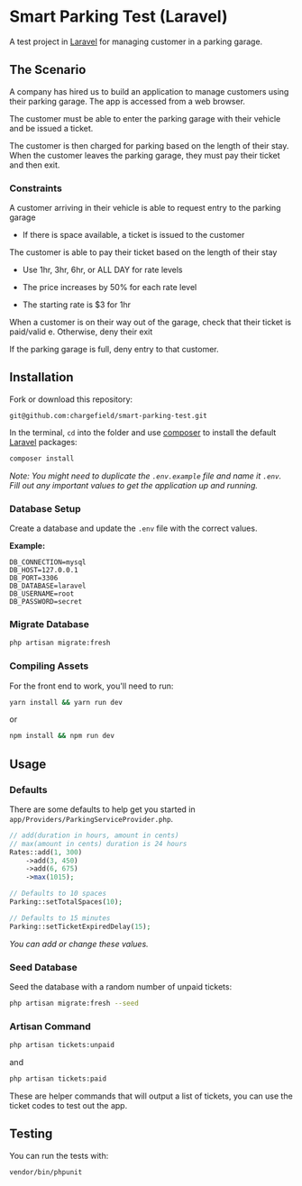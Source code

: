 # Smart Parking Test (Laravel)

A test project in [Laravel](https://laravel.com) for managing customer in a parking garage.

## The Scenario

A company has hired us to build an application to manage customers using their parking garage. The app is accessed from a web browser.

The customer must be able to enter the parking garage with their vehicle and be issued a ticket.

The customer is then charged for parking based on the length of their stay. When the customer leaves the parking garage, they must pay their ticket and then exit.

### Constraints

A customer arriving in their vehicle is able to request entry to the parking garage

-   If there is space available, a ticket is issued to the customer

The customer is able to pay their ticket based on the length of their stay

-   Use 1hr, 3hr, 6hr, or ALL DAY for rate levels

-   The price increases by 50% for each rate level

-   The starting rate is \$3 for 1hr

When a customer is on their way out of the garage, check that their ticket is paid/valid e. Otherwise, deny their exit

If the parking garage is full, deny entry to that customer.

## Installation

Fork or download this repository:

```
git@github.com:chargefield/smart-parking-test.git
```

In the terminal, `cd` into the folder and use [composer](https://getcomposer.org) to install the default [Laravel](https://laravel.com) packages:

```bash
composer install
```

_Note: You might need to duplicate the `.env.example` file and name it `.env`. Fill out any important values to get the application up and running._

### Database Setup

Create a database and update the `.env` file with the correct values.

**Example:**

```
DB_CONNECTION=mysql
DB_HOST=127.0.0.1
DB_PORT=3306
DB_DATABASE=laravel
DB_USERNAME=root
DB_PASSWORD=secret
```

### Migrate Database

```bash
php artisan migrate:fresh
```

### Compiling Assets

For the front end to work, you'll need to run:

```bash
yarn install && yarn run dev
```

or

```bash
npm install && npm run dev
```

## Usage

### Defaults

There are some defaults to help get you started in `app/Providers/ParkingServiceProvider.php`.

```php
// add(duration in hours, amount in cents)
// max(amount in cents) duration is 24 hours
Rates::add(1, 300)
    ->add(3, 450)
    ->add(6, 675)
    ->max(1015);

// Defaults to 10 spaces
Parking::setTotalSpaces(10);

// Defaults to 15 minutes
Parking::setTicketExpiredDelay(15);
```

_You can add or change these values._

### Seed Database

Seed the database with a random number of unpaid tickets:

```bash
php artisan migrate:fresh --seed
```

### Artisan Command

```bash
php artisan tickets:unpaid
```

and

```bash
php artisan tickets:paid
```

These are helper commands that will output a list of tickets, you can use the ticket codes to test out the app.

## Testing

You can run the tests with:

```bash
vendor/bin/phpunit
```
